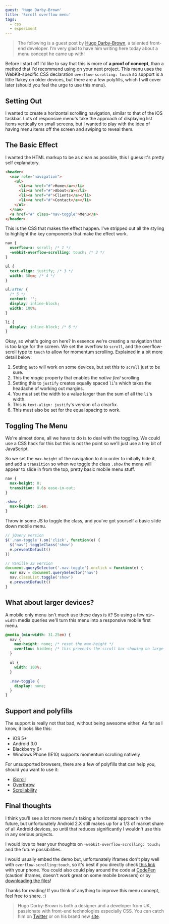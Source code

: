 ```yaml
---
guest: 'Hugo Darby-Brown'
title: 'Scroll overflow menu'
tags:
  - css
  - experiment
---
```


> The following is a guest post by [Hugo Darby-Brown](http://darbybrown.com/), a talented front-end developer. I’m very glad to have him writing here today about a menu concept he came up with!

Before I start off I'd like to say that this is more of **a proof of concept**, than a method that I'd recommend using on your next project. This menu uses the WebKit-specific CSS declaration `overflow-scrolling: touch` so support is a little flakey on older devices, but there are a few polyfills, which I will cover later (should you feel the urge to use this menu).

## Setting Out

I wanted to create a horizontal scrolling navigation, similar to that of the iOS taskbar. Lots of responsive menu's take the approach of displaying list items vertically on small screens, but I wanted to play with the idea of having menu items off the screen and swiping to reveal them.

## The Basic Effect

I wanted the HTML markup to be as clean as possible, this I guess it's pretty self explanatory.

```html
<header>
  <nav role="navigation">
    <ul>
      <li><a href="#">Home</a></li>
      <li><a href="#">About</a></li>
      <li><a href="#">Clients</a></li>
      <li><a href="#">Contact</a></li>
    </ul>
  </nav>
  <a href="#" class="nav-toggle">Menu</a>
</header>
```

This is the CSS that makes the effect happen. I've stripped out all the styling to highlight the key components that make the effect work.

```css
nav {
  overflow-x: scroll; /* 1 */
  -webkit-overflow-scrolling: touch; /* 2 */
}

ul {
  text-align: justify; /* 3 */
  width: 30em; /* 4 */
}

ul:after {
  /* 5 */
  content: '';
  display: inline-block;
  width: 100%;
}

li {
  display: inline-block; /* 6 */
}
```

Okay, so what's going on here? In essence we're creating a navigation that is too large for the screen. We set the overflow to `scroll`, and the overflow-scroll type to `touch` to allow for momentum scrolling. Explained in a bit more detail below:

1. Setting `auto` will work on some devices, but set this to `scroll` just to be sure.
1. This the _magic_ property that enables the _native feel_ scrolling.
1. Setting this to `justify` creates equally spaced `li`'s which takes the headache of working out margins.
1. You must set the width to a value larger than the sum of all the `li`'s width.
1. This is `text-align: justify`'s version of a clearfix.
1. This must also be set for the equal spacing to work.

## Toggling The Menu

We're almost done, all we have to do is to deal with the toggling. We could use a CSS hack for this but this is not the point so we'll just use a tiny bit of JavaScript.

So we set the `max-height` of the navigation to `0` in order to initially hide it, and add a `transition` so when we toggle the class `.show` the menu will appear to slide in from the top, pretty basic mobile menu stuff.

```css
nav {
  max-height: 0;
  transition: 0.6s ease-in-out;
}

.show {
  max-height: 15em;
}
```

Throw in some JS to toggle the class, and you've got yourself a basic slide down mobile menu.

```javascript
// jQuery version
$('.nav-toggle').on('click', function(e) {
  $('nav').toggleClass('show')
  e.preventDefault()
})

// Vanilla JS version
document.querySelector('.nav-toggle').onclick = function(e) {
  var nav = document.querySelector('nav')
  nav.classList.toggle('show')
  e.preventDefault()
}
```

## What about larger devices?

A mobile only menu isn't much use these days is it? So using a few `min-width` media queries we'll turn this menu into a responsive mobile first menu.

```css
@media (min-width: 31.25em) {
  nav {
    max-height: none; /* reset the max-height */
    overflow: hidden; /* this prevents the scroll bar showing on large devices */
  }

  ul {
    width: 100%;
  }

  .nav-toggle {
    display: none;
  }
}
```

## Support and polyfills

The support is really not that bad, without being awesome either. As far as I know, it looks like this:

- iOS 5+
- Android 3.0
- Blackberry 6+
- Windows Phone (IE10) supports momentum scrolling natively

For unsupported browsers, there are a few of polyfills that can help you, should you want to use it:

- [iScroll](http://cubiq.org/iscroll-4)
- [Overthrow](http://filamentgroup.github.io/Overthrow/)
- [Scrollability](https://github.com/joehewitt/scrollability/)

## Final thoughts

I think you'll see a lot more menu's taking a horizontal approach in the future, but unfortunately Android 2.X still makes up for a 1/3 of market share of all Android devices, so until that reduces significantly I wouldn't use this in any serious projects.

I would love to hear your thoughts on `-webkit-overflow-scrolling: touch;` and the future possibilities.

I would usually embed the demo but, unfortunately iframes don't play well with `overflow-scrolling:touch`, so it's best if you directly check [this link](http://darbybrown.com/menu) with your phone. You could also could play around the code at [CodePen](https://codepen.io/hugo/full/pwsLj) (caution! iframes, doesn't work great on some mobile browsers) or by [downloading the files](http://darbybrown.com/menu/download.zip)!

Thanks for reading! If you think of anything to improve this menu concept, feel free to share. :)

> Hugo Darby-Brown is both a designer and a developer from UK, passionate with front-end technologies especially CSS. You can catch him on [Twitter](http://twitter.com/darbybrown) or on his brand new [site](http://darbybrown.com).
